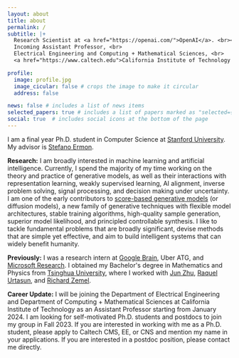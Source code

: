```yaml
---
layout: about
title: about
permalink: /
subtitle: |+
  Research Scientist at <a href="https://openai.com/">OpenAI</a>. <br><br>
  Incoming Assistant Professor, <br>
  Electrical Engineering and Computing + Mathematical Sciences, <br>
  <a href="https://www.caltech.edu">California Institute of Technology (Caltech)</a>.

profile:
  image: profile.jpg
  image_cicular: false # crops the image to make it circular
  address: false

news: false # includes a list of news items
selected_papers: true # includes a list of papers marked as "selected={true}"
social: true  # includes social icons at the bottom of the page
---
```


I am a final year Ph.D. student in Computer Science at [Stanford University](https://www.stanford.edu/). My advisor is [Stefano Ermon](https://cs.stanford.edu/~ermon). 

**Research:** I am broadly interested in machine learning and artificial intelligence. Currently, I spend the majority of my time working on the theory and practice of generative models, as well as their interactions with representation learning, weakly supervised learning, AI alignment, inverse problem solving, signal processing, and decision making under uncertainty. I am one of the early contributors to [score-based generative models](blog/2021/score) (or diffusion models), a new family of generative techniques with flexible model architectures, stable training algorithms, high-quality sample generation, superior model likelihood, and principled controllable synthesis. I like to tackle fundamental problems that are broadly significant, devise methods that are simple yet effective, and aim to build intelligent systems that can widely benefit humanity.

**Previously:** I was a research intern at [Google Brain](https://research.google/teams/brain/), Uber ATG, and [Microsoft Research](https://www.microsoft.com/en-us/research/lab/microsoft-research-cambridge/). I obtained my Bachelor's degree in Mathematics and Physics from [Tsinghua University](https://www.tsinghua.edu.cn/), where I worked with [Jun Zhu](http://ml.cs.tsinghua.edu.cn/~jun/index.shtml), [Raquel Urtasun](http://www.cs.toronto.edu/~urtasun/), and [Richard Zemel](http://www.cs.toronto.edu/~zemel/inquiry/home.php).

**Career Update:** I will be joining the Department of Electrical Engineering and Department of Computing + Mathematical Sciences at California Institute of Technology as an Assistant Professor starting from January 2024. I am looking for self-motivated Ph.D. students and postdocs to join my group in Fall 2023. If you are interested in working with me as a Ph.D. student, please apply to Caltech CMS, EE, or CNS and mention my name in your applications. If you are interested in a postdoc position, please contact me directly.